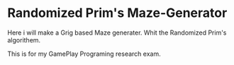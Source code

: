 # Randomized Prim's Maze-Generator

Here i will make a Grig based Maze generater.
Whit the Randomized Prim's algorithem.

This is for my GamePlay Programing research exam.
